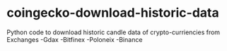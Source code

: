 # coingecko-download-historic-data

Python code to download historic candle data of crypto-curriencies from Exchanges
-Gdax
-Bitfinex
-Poloneix
-Binance
